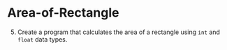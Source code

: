 # Area-of-Rectangle
5) Create a program that calculates the area of a rectangle using `int` and `float` data types.
